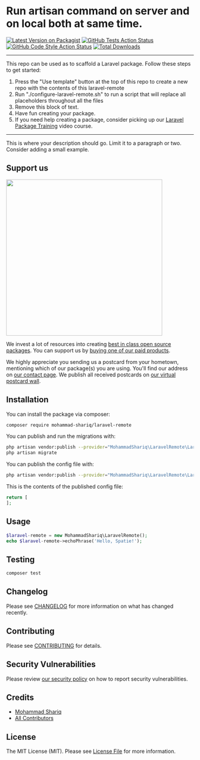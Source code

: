 # Run artisan command on server and on local both at same time.

[![Latest Version on Packagist](https://img.shields.io/packagist/v/mohammad-shariq/laravel-remote.svg?style=flat-square)](https://packagist.org/packages/mohammad-shariq/laravel-remote)
[![GitHub Tests Action Status](https://img.shields.io/github/workflow/status/mohammad-shariq/laravel-remote/run-tests?label=tests)](https://github.com/mohammad-shariq/laravel-remote/actions?query=workflow%3Arun-tests+branch%3Amain)
[![GitHub Code Style Action Status](https://img.shields.io/github/workflow/status/mohammad-shariq/laravel-remote/Check%20&%20fix%20styling?label=code%20style)](https://github.com/mohammad-shariq/laravel-remote/actions?query=workflow%3A"Check+%26+fix+styling"+branch%3Amain)
[![Total Downloads](https://img.shields.io/packagist/dt/mohammad-shariq/laravel-remote.svg?style=flat-square)](https://packagist.org/packages/mohammad-shariq/laravel-remote)

---
This repo can be used as to scaffold a Laravel package. Follow these steps to get started:

1. Press the "Use template" button at the top of this repo to create a new repo with the contents of this laravel-remote
2. Run "./configure-laravel-remote.sh" to run a script that will replace all placeholders throughout all the files
3. Remove this block of text.
4. Have fun creating your package.
5. If you need help creating a package, consider picking up our <a href="https://laravelpackage.training">Laravel Package Training</a> video course.
---

This is where your description should go. Limit it to a paragraph or two. Consider adding a small example.

## Support us

[<img src="https://github-ads.s3.eu-central-1.amazonaws.com/laravel-remote.jpg?t=1" width="419px" />](https://spatie.be/github-ad-click/laravel-remote)

We invest a lot of resources into creating [best in class open source packages](https://spatie.be/open-source). You can support us by [buying one of our paid products](https://spatie.be/open-source/support-us).

We highly appreciate you sending us a postcard from your hometown, mentioning which of our package(s) you are using. You'll find our address on [our contact page](https://spatie.be/about-us). We publish all received postcards on [our virtual postcard wall](https://spatie.be/open-source/postcards).

## Installation

You can install the package via composer:

```bash
composer require mohammad-shariq/laravel-remote
```

You can publish and run the migrations with:

```bash
php artisan vendor:publish --provider="MohammadShariq\LaravelRemote\LaravelRemoteServiceProvider" --tag="laravel-remote-migrations"
php artisan migrate
```

You can publish the config file with:
```bash
php artisan vendor:publish --provider="MohammadShariq\LaravelRemote\LaravelRemoteServiceProvider" --tag="laravel-remote-config"
```

This is the contents of the published config file:

```php
return [
];
```

## Usage

```php
$laravel-remote = new MohammadShariq\LaravelRemote();
echo $laravel-remote->echoPhrase('Hello, Spatie!');
```

## Testing

```bash
composer test
```

## Changelog

Please see [CHANGELOG](CHANGELOG.md) for more information on what has changed recently.

## Contributing

Please see [CONTRIBUTING](.github/CONTRIBUTING.md) for details.

## Security Vulnerabilities

Please review [our security policy](../../security/policy) on how to report security vulnerabilities.

## Credits

- [Mohammad Shariq](https://github.com/shariqx)
- [All Contributors](../../contributors)

## License

The MIT License (MIT). Please see [License File](LICENSE.md) for more information.
